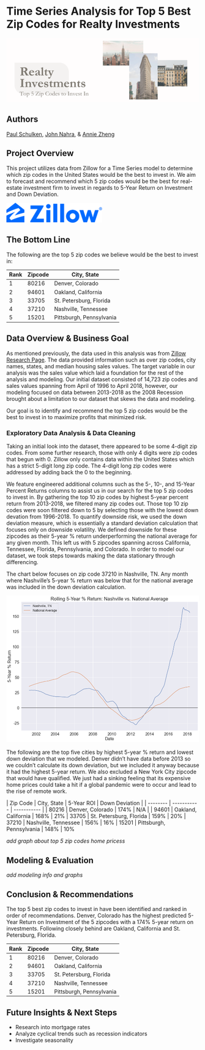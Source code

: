 # Time Series Analysis for Top 5 Best Zip Codes for Realty Investments

<img width="1337" src=images/ZipCodeHeader.png>

## Authors
[Paul Schulken](https://github.com/pschulk/), [John Nahra](https://github.com/jnahra/), & [Annie Zheng](https://github.com/anniezhengaz/)

## Project Overview

This project utilizes data from Zillow for a Time Series model to determine which zip codes in the United States would be the best to invest in. We aim to forecast and recommend which 5 zip codes would be the best for real-estate investment firm to invest in regards to 5-Year Return on Investment and Down Deviation.

<img width="250" src=images/ZillowLogo.png>


## The Bottom Line

The following are the top 5 zip codes we believe would be the best to invest in:

| Rank | Zipcode | City, State |
| ---- | ------- | ----------- |
|   1  |  80216  | Denver, Colorado |
|   2  |  94601  | Oakland, California |
|   3  |  33705  | St. Petersburg, Florida |
|   4  |  37210  | Nashville, Tennessee |
|   5  |  15201  | Pittsburgh, Pennsylvania |


## Data Overview & Business Goal
As mentioned previously, the data used in this analysis was from [Zillow Research Page](https://www.zillow.com/research/data/). The data provided information such as over zip codes, city names, states, and median housing sales values. The target variable in our analysis was the sales value which laid a foundation for the rest of the analysis and modeling. Our initial dataset consisted of 14,723 zip codes and sales values spanning from April of 1996 to April 2018, however, our modeling focused on data between 2013-2018 as the 2008 Recession brought about a limitation to our dataset that skews the data and modeling. 

Our goal is to identify and recommend the top 5 zip codes would be the best to invest in to maximize profits that minimized risk. 


### Exploratory Data Analysis & Data Cleaning
Taking an initial look into the dataset, there appeared to be some 4-digit zip codes. From some further research, those with only 4 digits were zip codes that begun with 0. Zillow only contains data within the United States which has a strict 5-digit long zip code. The 4-digit long zip codes were addressed by adding back the 0 to the beginning. 

We feature engineered additional columns such as the 5-, 10-, and 15-Year Percent Returns columns to assist us in our search for the top 5 zip codes to invest in. By gathering the top 10 zip codes by highest 5-year percent return from 2013-2018, we filtered many zip codes out. Those top 10 zip codes were soon filtered down to 5 by selecting those with the lowest down devation from 1996-2018. To quantify downside risk, we used the down deviation measure, which is essentially a standard deviation calculation that focuses only on downside volatility. We defined downside for these zipcodes as their 5-year % return underperforming the national average for any given month. This left us with 5 zipcodes spanning across California, Tennessee, Florida, Pennsylvania, and Colorado. In order to model our dataset, we took steps towards making the data stationary through differencing. 

The chart below focuses on zip code 37210 in Nashville, TN. Any month where Nashville’s 5-year % return was below that for the national average was included in the down deviation calculation.

<img src=images/Nashville_5YrReturn.png>


The following are the top five cities by highest 5-year % return and lowest down deviation that we modeled. Denver didn’t have data before 2013 so we couldn’t calculate its down deviation, but we included it anyway because it had the highest 5-year return. We also excluded a New York City zipcode that would have qualified. We just had a sinking feeling that its expensive home prices could take a hit if a global pandemic were to occur and lead to the rise of remote work.

| Zip Code | City, State | 5-Year ROI | Down Deviation |
| -------- | ----------- | ----------- |
|  80216  | Denver, Colorado |  174%  |  N/A  |
|  94601  | Oakland, California |  168%  |  21%
|  33705  | St. Petersburg, Florida |  159%  |  20%
|  37210  | Nashville, Tennessee |  156%  |  16%
|  15201  | Pittsburgh, Pennsylvania |  148%  |  10%


*add graph about top 5 zip codes home pricess*


## Modeling & Evaluation

*add modeling info and graphs*




## Conclusion & Recommendations
The top 5 best zip codes to invest in have been identified and ranked in order of recommendations. Denver, Colorado has the highest predicted 5-Year Return on Investment of the 5 zipcodes with a 174% 5-year return on investments. Following closely behind are Oakland, California and St. Petersburg, Florida.

| Rank | Zipcode | City, State |
| ---- | ------- | ----------- |
|   1  |  80216  | Denver, Colorado |
|   2  |  94601  | Oakland, California |
|   3  |  33705  | St. Petersburg, Florida |
|   4  |  37210  | Nashville, Tennessee |
|   5  |  15201  | Pittsburgh, Pennsylvania |


## Future Insights & Next Steps
- Research into mortgage rates
- Analyze cyclical trends such as recession indicators
- Investigate seasonality
